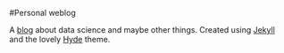 #Personal weblog

A [blog](linbug.github.io) about data science and maybe other things. Created using [Jekyll](http://jekyllrb.com) and the lovely [Hyde](http://hyde.getpoole.com/) theme.
